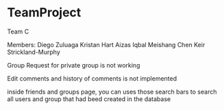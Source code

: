 # TeamProject

Team C

Members:
  Diego Zuluaga
  Kristan Hart
  Aizas Iqbal
  Meishang Chen
  Keir Strickland-Murphy
  
  
  Group Request for private group is not working
  
  
  Edit comments and history of comments is not implemented 
  
  
  inside friends and groups page, you can uses those search bars to search all users and group that had beed created in the database
  

  
  
